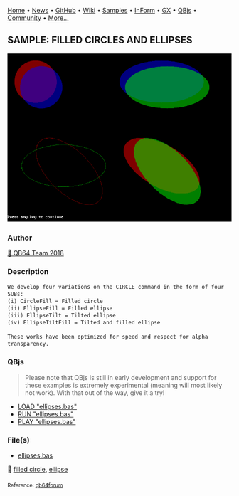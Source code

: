 [Home](https://qb64.com) • [News](../../news.md) • [GitHub](https://github.com/QB64Official/qb64) • [Wiki](https://github.com/QB64Official/qb64/wiki) • [Samples](../../samples.md) • [InForm](../../inform.md) • [GX](../../gx.md) • [QBjs](../../qbjs.md) • [Community](../../community.md) • [More...](../../more.md)

## SAMPLE: FILLED CIRCLES AND ELLIPSES

![ellipses.png](img/ellipses.png)

### Author

[🐝 QB64 Team 2018](../qb64-team-2018.md) 

### Description

```text
We develop four variations on the CIRCLE command in the form of four SUBs:
(i) CircleFill = Filled circle
(ii) EllipseFill = Filled ellipse
(iii) EllipseTilt = Tilted ellipse
(iv) EllipseTiltFill = Tilted and filled ellipse

These works have been optimized for speed and respect for alpha transparency.
```

### QBjs

> Please note that QBjs is still in early development and support for these examples is extremely experimental (meaning will most likely not work). With that out of the way, give it a try!

* [LOAD "ellipses.bas"](https://v6p9d9t4.ssl.hwcdn.net/html/5963335/index.html?src=https://qb64.com/samples/filled-circles-and-ellipses/src/ellipses.bas)
* [RUN "ellipses.bas"](https://v6p9d9t4.ssl.hwcdn.net/html/5963335/index.html?mode=auto&src=https://qb64.com/samples/filled-circles-and-ellipses/src/ellipses.bas)
* [PLAY "ellipses.bas"](https://v6p9d9t4.ssl.hwcdn.net/html/5963335/index.html?mode=play&src=https://qb64.com/samples/filled-circles-and-ellipses/src/ellipses.bas)

### File(s)

* [ellipses.bas](src/ellipses.bas)

🔗 [filled circle](../filled-circle.md), [ellipse](../ellipse.md)


<sub>Reference: [qb64forum](https://qb64forum.alephc.xyz/index.php?topic=4213.0) </sub>
